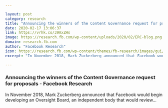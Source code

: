```yaml
---

layout: post
category: research
title: "Announcing the winners of the Content Governance request for proposals - Facebook Research"
date: 2020-02-17 13:06:37
link: https://vrhk.co/39AxZHs
image: https://research.fb.com/wp-content/uploads/2020/02/ERC-blog.png
domain: research.fb.com
author: "Facebook Research"
icon: https://research.fb.com/wp-content/themes/fb-research/images/gui/facebook.ico
excerpt: "In November 2018, Mark Zuckerberg announced that Facebook would begin developing an Oversight Board, an independent body that would review…"

---
```


### Announcing the winners of the Content Governance request for proposals - Facebook Research

In November 2018, Mark Zuckerberg announced that Facebook would begin developing an Oversight Board, an independent body that would review…